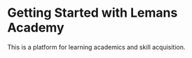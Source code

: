 # Getting Started with Lemans Academy
This is a platform for learning academics and skill acquisition.
